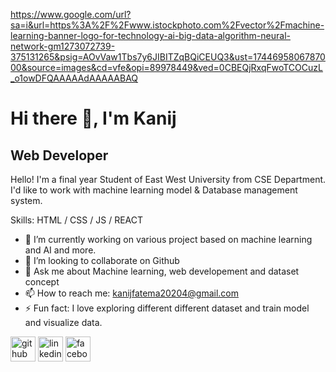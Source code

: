 https://www.google.com/url?sa=i&url=https%3A%2F%2Fwww.istockphoto.com%2Fvector%2Fmachine-learning-banner-logo-for-technology-ai-big-data-algorithm-neural-network-gm1273072739-375131265&psig=AOvVaw1Tbs7y6JIBITZqBQiCEUQ3&ust=1744695806787000&source=images&cd=vfe&opi=89978449&ved=0CBEQjRxqFwoTCOCuzL_o1owDFQAAAAAdAAAAABAQ

# Hi there 👋, I'm Kanij
## Web Developer


Hello! I'm a final year Student of East West University from CSE Department. I'd like to work with machine learning model & Database management system.


Skills: HTML / CSS / JS / REACT

- 🔭 I’m currently working on various project based on machine learning and AI and more. 
- 👯 I’m looking to collaborate on Github 
- 💬 Ask me about Machine learning, web developement and dataset concept 
- 📫 How to reach me: kanijfatema20204@gmail.com 
- ⚡ Fun fact: I love exploring different different dataset and train model and visualize data. 


[<img src='https://cdn.jsdelivr.net/npm/simple-icons@3.0.1/icons/github.svg' alt='github' height='40'>](https://github.com/https://github.com/Kanij-Fatema174)  [<img src='https://cdn.jsdelivr.net/npm/simple-icons@3.0.1/icons/linkedin.svg' alt='linkedin' height='40'>](https://www.linkedin.com/in/https://www.linkedin.com/feed//)  [<img src='https://cdn.jsdelivr.net/npm/simple-icons@3.0.1/icons/facebook.svg' alt='facebook' height='40'>](https://www.facebook.com/https://www.facebook.com/)  
